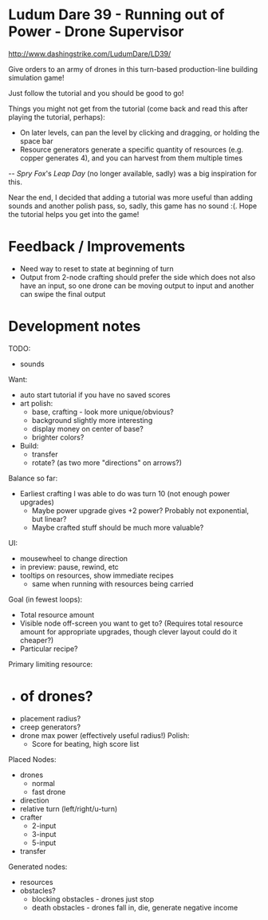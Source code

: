 Ludum Dare 39 - Running out of Power - Drone Supervisor
======================================================

http://www.dashingstrike.com/LudumDare/LD39/

Give orders to an army of drones in this turn-based production-line building simulation game!

Just follow the tutorial and you should be good to go!

Things you might not get from the tutorial (come back and read this after playing the tutorial, perhaps):
* On later levels, can pan the level by clicking and dragging, or holding the space bar
* Resource generators generate a specific quantity of resources (e.g. copper generates 4), and you can harvest from them multiple times

--
_Spry Fox_'s _Leap Day_ (no longer available, sadly) was a big inspiration for this.

Near the end, I decided that adding a tutorial was more useful than adding sounds and another polish pass, so, sadly, this game has no sound :(.  Hope the tutorial helps you get into the game!

Feedback / Improvements
=======================
* Need way to reset to state at beginning of turn
* Output from 2-node crafting should prefer the side which does not also have an
input, so one drone can be moving output to input and another can swipe the final
output

Development notes
=================

TODO:
* sounds

Want:
* auto start tutorial if you have no saved scores
* art polish:
  * base, crafting - look more unique/obvious?
  * background slightly more interesting
  * display money on center of base?
  * brighter colors?
* Build:
  * transfer
  * rotate? (as two more "directions" on arrows?)

Balance so far:
* Earliest crafting I was able to do was turn 10 (not enough power upgrades)
  * Maybe power upgrade gives +2 power?  Probably not exponential, but linear?
  * Maybe crafted stuff should be much more valuable?

UI:
* mousewheel to change direction
* in preview: pause, rewind, etc
* tooltips on resources, show immediate recipes
  * same when running with resources being carried

Goal (in fewest loops):
  * Total resource amount
  * Visible node off-screen you want to get to? (Requires total resource amount for appropriate upgrades, though clever layout could do it cheaper?)
  * Particular recipe?

Primary limiting resource:
* # of drones?
* placement radius?
* creep generators?
* drone max power (effectively useful radius!)
Polish:
  * Score for beating, high score list

Placed Nodes:
* drones
  * normal
  * fast drone
* direction
* relative turn (left/right/u-turn)
* crafter
  * 2-input
  * 3-input
  * 5-input
* transfer

Generated nodes:
* resources
* obstacles?
  * blocking obstacles - drones just stop
  * death obstacles - drones fall in, die, generate negative income
